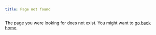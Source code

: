 ```yaml
---
title: Page not found
---
```


The page you were looking for does not exist. You might want to [go back home](/).
